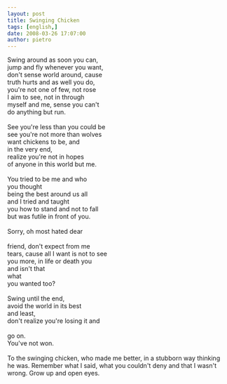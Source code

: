 ```yaml
---
layout: post
title: Swinging Chicken
tags: [english,]
date: 2008-03-26 17:07:00
author: pietro
---
```

Swing around as soon you can,<br/>jump and fly whenever you want,<br/>don't sense world around, cause<br/>truth hurts and as well you do,<br/>you're not one of few, not rose<br/>I aim to see, not in through<br/>myself and me, sense you can't<br/>do anything but run.<br/><br/>See you're less than you could be<br/>see you're not more than wolves<br/>want chickens to be, and<br/>in the very end,<br/>realize you're not in hopes<br/>of anyone in this world but me.<br/><br/>You tried to be me and who<br/>you thought<br/>being the best around us all<br/>and I tried and taught<br/>you how to stand and not to fall<br/>but was futile in front of you.<br/><br/>Sorry, oh most hated dear<br/><br/>friend, don't expect from me<br/>tears, cause all I want is not to see<br/>you more, in life or death you<br/>and isn't that<br/>what<br/>you wanted too?<br/><br/>Swing until the end,<br/>avoid the world in its best<br/>and least,<br/>don't realize you're losing it and<br/><br/>go on.<br/>You've not won.<br/><br/><span>To the swinging chicken, who made me better, in a stubborn way thinking he was. Remember what I said, what you couldn't deny and that I wasn't wrong. Grow up and open eyes.</span>
